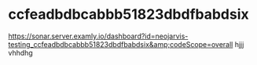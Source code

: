# ccfeadbdbcabbb51823dbdfbabdsix
https://sonar.server.examly.io/dashboard?id=neojarvis-testing_ccfeadbdbcabbb51823dbdfbabdsix&amp;codeScope=overall
hjjj
vhhdhg